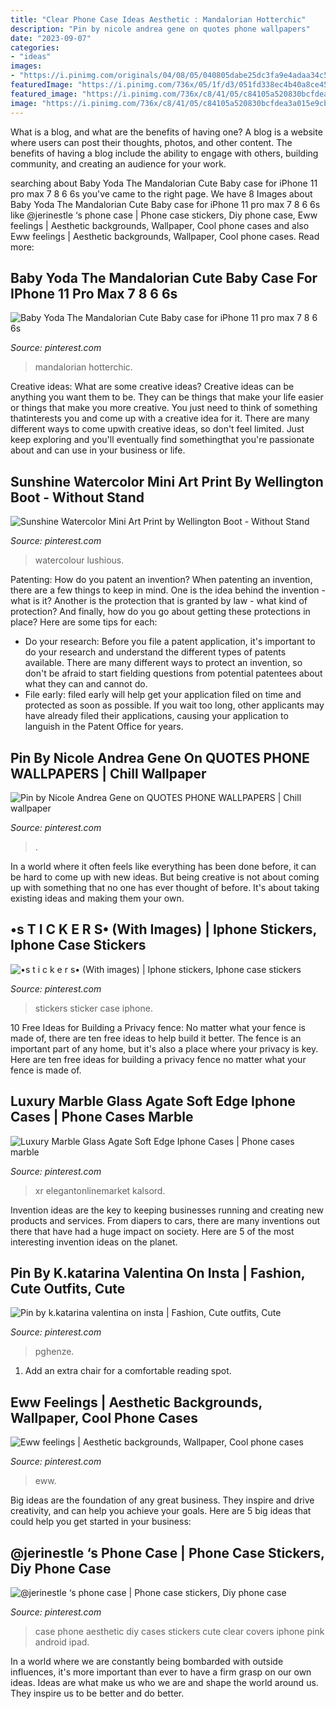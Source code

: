 ```yaml
---
title: "Clear Phone Case Ideas Aesthetic : Mandalorian Hotterchic"
description: "Pin by nicole andrea gene on quotes phone wallpapers"
date: "2023-09-07"
categories:
- "ideas"
images:
- "https://i.pinimg.com/originals/04/08/05/040805dabe25dc3fa9e4adaa34c574ca.jpg"
featuredImage: "https://i.pinimg.com/736x/05/1f/d3/051fd338ec4b40a8ce453ea3205efc32.jpg"
featured_image: "https://i.pinimg.com/736x/c8/41/05/c84105a520830bcfdea3a015e9cb24ea.jpg"
image: "https://i.pinimg.com/736x/c8/41/05/c84105a520830bcfdea3a015e9cb24ea.jpg"
---
```



What is a blog, and what are the benefits of having one?
A blog is a website where users can post their thoughts, photos, and other content. The benefits of having a blog include the ability to engage with others, building community, and creating an audience for your work.

	

		
searching about Baby Yoda The Mandalorian Cute Baby case for iPhone 11 pro max 7 8 6 6s you've came to the right page. We have 8 Images about Baby Yoda The Mandalorian Cute Baby case for iPhone 11 pro max 7 8 6 6s like @jerinestle ‘s phone case | Phone case stickers, Diy phone case, Eww feelings | Aesthetic backgrounds, Wallpaper, Cool phone cases and also Eww feelings | Aesthetic backgrounds, Wallpaper, Cool phone cases. Read more:
		
    
## Baby Yoda The Mandalorian Cute Baby Case For IPhone 11 Pro Max 7 8 6 6s

<img loading=lazy src="https://i.pinimg.com/736x/c8/41/05/c84105a520830bcfdea3a015e9cb24ea.jpg" onerror="this.onerror=null;this.src='https://tse1.mm.bing.net/th?id=OIP.ouXBvGAM0Yfj3eIhfeIcuAHaHa&amp;pid=15.1';" alt="Baby Yoda The Mandalorian Cute Baby case for iPhone 11 pro max 7 8 6 6s">

_Source: pinterest.com_

>mandalorian hotterchic. 

	

Creative ideas: What are some creative ideas?
Creative ideas can be anything you want them to be. They can be things that make your life easier or things that make you more creative. You just need to think of something thatinterests you and come up with a creative idea for it. There are many different ways to come upwith creative ideas, so don't feel limited. Just keep exploring and you'll eventually find somethingthat you're passionate about and can use in your business or life.

    
## Sunshine Watercolor Mini Art Print By Wellington Boot - Without Stand

<img loading=lazy src="https://i.pinimg.com/736x/0b/42/62/0b426282d61a43daedede0d7ab120dc6.jpg" onerror="this.onerror=null;this.src='https://tse4.mm.bing.net/th?id=OIP.PLvQZZnk3sUzBmSc6_6adgHaKW&amp;pid=15.1';" alt="Sunshine Watercolor Mini Art Print by Wellington Boot - Without Stand">

_Source: pinterest.com_

>watercolour lushious. 

	

Patenting: How do you patent an invention?
When patenting an invention, there are a few things to keep in mind. One is the idea behind the invention - what is it? Another is the protection that is granted by law - what kind of protection? And finally, how do you go about getting these protections in place? Here are some tips for each: 
- Do your research: Before you file a patent application, it's important to do your research and understand the different types of patents available. There are many different ways to protect an invention, so don't be afraid to start fielding questions from potential patentees about what they can and cannot do. 
- File early: filed early will help get your application filed on time and protected as soon as possible. If you wait too long, other applicants may have already filed their applications, causing your application to languish in the Patent Office for years.

    
## Pin By Nicole Andrea Gene On QUOTES PHONE WALLPAPERS | Chill Wallpaper

<img loading=lazy src="https://i.pinimg.com/originals/88/b4/7d/88b47dd62aaee11180f0dd93888163e6.jpg" onerror="this.onerror=null;this.src='https://tse4.mm.bing.net/th?id=OIP.ud5iOG0PC0lRjWRM6sA1CgHaNK&amp;pid=15.1';" alt="Pin by Nicole Andrea Gene on QUOTES PHONE WALLPAPERS | Chill wallpaper">

_Source: pinterest.com_

>. 

	

In a world where it often feels like everything has been done before, it can be hard to come up with new ideas. But being creative is not about coming up with something that no one has ever thought of before. It's about taking existing ideas and making them your own.

    
## •s T I C K E R S• (With Images) | Iphone Stickers, Iphone Case Stickers

<img loading=lazy src="https://i.pinimg.com/736x/4d/58/87/4d588793850619b65d5890ad8dd861ec.jpg" onerror="this.onerror=null;this.src='https://tse4.mm.bing.net/th?id=OIP.qHeuFXstr04bNNj6iLX1CAHaLH&amp;pid=15.1';" alt="•s t i c k e r s• (With images) | Iphone stickers, Iphone case stickers">

_Source: pinterest.com_

>stickers sticker case iphone. 

	

10 Free Ideas for Building a Privacy fence: No matter what your fence is made of, there are ten free ideas to help build it better.
The fence is an important part of any home, but it's also a place where your privacy is key. Here are ten free ideas for building a privacy fence no matter what your fence is made of.

    
## Luxury Marble Glass Agate Soft Edge Iphone Cases | Phone Cases Marble

<img loading=lazy src="https://i.pinimg.com/736x/58/8b/5f/588b5f3c232cb0d4659ef702cb37acc3.jpg" onerror="this.onerror=null;this.src='https://tse4.mm.bing.net/th?id=OIP.4TORgCGx8jWLJgIXtaqy2wHaHZ&amp;pid=15.1';" alt="Luxury Marble Glass Agate Soft Edge Iphone Cases | Phone cases marble">

_Source: pinterest.com_

>xr elegantonlinemarket kalsord. 

	

Invention ideas are the key to keeping businesses running and creating new products and services. From diapers to cars, there are many inventions out there that have had a huge impact on society. Here are 5 of the most interesting invention ideas on the planet.

    
## Pin By K.katarina Valentina On Insta | Fashion, Cute Outfits, Cute

<img loading=lazy src="https://i.pinimg.com/736x/79/35/cb/7935cb0cdde6bf6aa6cf66880bf2f995.jpg" onerror="this.onerror=null;this.src='https://tse4.mm.bing.net/th?id=OIP.Wyh5Ny4mqUDib7KDfruHqAHaLK&amp;pid=15.1';" alt="Pin by k.katarina valentina on insta | Fashion, Cute outfits, Cute">

_Source: pinterest.com_

>pghenze. 

	

1. Add an extra chair for a comfortable reading spot.

    
## Eww Feelings | Aesthetic Backgrounds, Wallpaper, Cool Phone Cases

<img loading=lazy src="https://i.pinimg.com/736x/05/1f/d3/051fd338ec4b40a8ce453ea3205efc32.jpg" onerror="this.onerror=null;this.src='https://tse2.mm.bing.net/th?id=OIP.xeqHLkRx40WUNCxIMj-P9AHaNK&amp;pid=15.1';" alt="Eww feelings | Aesthetic backgrounds, Wallpaper, Cool phone cases">

_Source: pinterest.com_

>eww. 

	

Big ideas are the foundation of any great business. They inspire and drive creativity, and can help you achieve your goals. Here are 5 big ideas that could help you get started in your business:

    
## @jerinestle ‘s Phone Case | Phone Case Stickers, Diy Phone Case

<img loading=lazy src="https://i.pinimg.com/originals/04/08/05/040805dabe25dc3fa9e4adaa34c574ca.jpg" onerror="this.onerror=null;this.src='https://tse1.mm.bing.net/th?id=OIP.mVDJrs2l8SMLPQHreRR00QHaJ4&amp;pid=15.1';" alt="@jerinestle ‘s phone case | Phone case stickers, Diy phone case">

_Source: pinterest.com_

>case phone aesthetic diy cases stickers cute clear covers iphone pink android ipad. 

	

In a world where we are constantly being bombarded with outside influences, it's more important than ever to have a firm grasp on our own ideas. Ideas are what make us who we are and shape the world around us. They inspire us to be better and do better.

